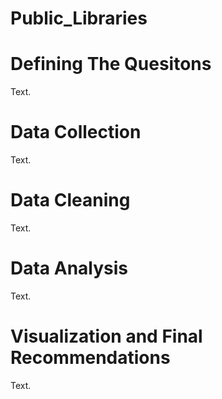 # Public_Libraries
# Defining The Quesitons
Text.

# Data Collection
Text.

# Data Cleaning
Text.

# Data Analysis
Text.

# Visualization and Final Recommendations
Text.
